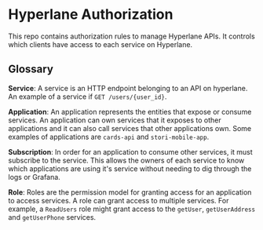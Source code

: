 # Hyperlane Authorization

This repo contains authorization rules to manage Hyperlane APIs. It controls which clients have
access to each service on Hyperlane.

## Glossary

**Service**: A service is an HTTP endpoint belonging to an API on hyperlane. An example of a service
if `GET /users/{user_id}`.

**Application**: An application represents the entities that expose or consume services. An application
can own services that it exposes to other applications and it can also call services that other
applications own. Some examples of applications are `cards-api` and `stori-mobile-app`.

**Subscription**: In order for an application to consume other services, it must subscribe to the
service. This allows the owners of each service to know which applications are using it's service
without needing to dig through the logs or Grafana.

**Role**: Roles are the permission model for granting access for an application to access services.
A role can grant access to multiple services. For example, a `ReadUsers` role might grant
access to the `getUser`, `getUserAddress` and `getUserPhone` services.
